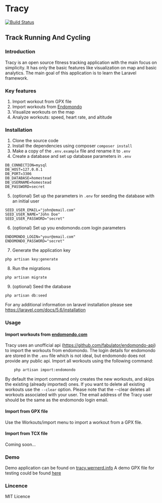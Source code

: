 # Tracy

[![Build Status](https://travis-ci.com/daniel-werner/tracy.svg?branch=master)](https://travis-ci.com/daniel-werner/tracy)

## Track Running And Cycling

### Introduction
Tracy is an open source fitness tracking application with the main focus on simplicity.
It has only the basic features like visualization on map and basic analytics.
The main goal of this application is to learn the Laravel framework.

### Key features
1. Import workout from GPX file
2. Import workouts from [Endomondo](http://endomondo.com)
3. Visualize workouts on the map
4. Analyze workouts: speed, heart rate, and altitude

### Installation
1. Clone the source code
2. Install the dependencies using composer `composer install`
3. Make a copy of the `.env.example` file and rename it to `.env`
4. Create a database and set up database parameters in `.env`

```
DB_CONNECTION=mysql
DB_HOST=127.0.0.1
DB_PORT=3306
DB_DATABASE=homestead
DB_USERNAME=homestead
DB_PASSWORD=secret
```

5. (optional) Set up the parameters in `.env` for seeding the database with an initial
user

```
SEED_USER_EMAIL="john@email.com"
SEED_USER_NAME="John Doe"
SEED_USER_PASSWORD="secret"
```

6. (optional) Set up you endomondo.com login parameters

```
ENDOMONDO_LOGIN="your@email.com"
ENDOMONDO_PASSWORD="secret"
```

7. Generate the application key
 
 ```
 php artisan key:generate
 ```
 
8. Run the migrations

```
php artisan migrate
```

9. (optional) Seed the database

```
php artisan db:seed
```


For any additional information on laravel installation please see 
https://laravel.com/docs/5.6/installation

### Usage
#### Import workouts from [endomondo.com](http://endomondo.com)
Tracy uses an unofficial api (https://github.com/fabulator/endomondo-api)
to import the workouts from endomondo. The login details for endomondo 
are stored in the `.env` file which is not ideal, but endomondo does not
provide any public api. Import all workouts using the following command:
```
    php artisan import:endomondo
```

By default the import command only creates the new workouts, and skips the
 existing (already imported) ones. If you want to delete all existing workouts
 use the `--clear` option. Please note that the --clear deletes all workouts
 associated with your user. The email address of the Tracy user should be the same
 as the endomondo login email.
 
 #### Import from GPX file
 Use the Workouts/import menu to import a workout from a GPX file.
 
 #### Import from TCX file
 Coming soon...
 
 
### Demo
Demo application can be found on [tracy.wernerd.info](http://tracy.wernerd.info)
A demo GPX file for testing could be found [here](https://www.mapbox.com/help/data/run.gpx)
 
### Lincence
MIT Licence



